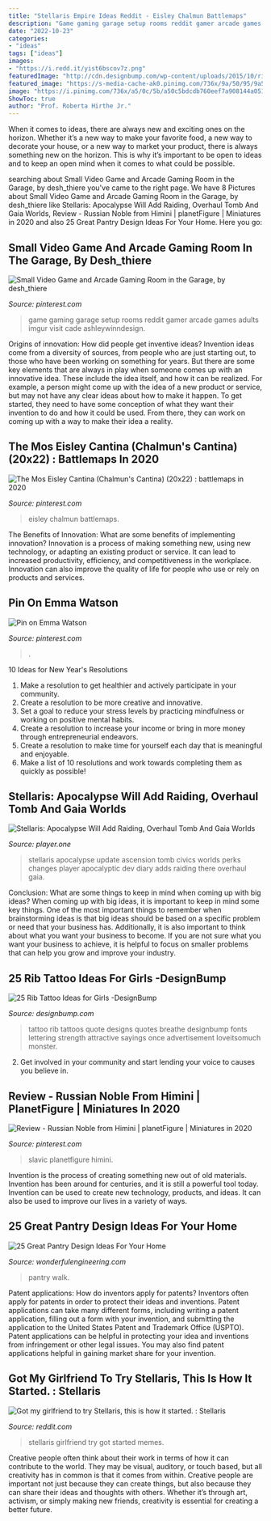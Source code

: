 ```yaml
---
title: "Stellaris Empire Ideas Reddit - Eisley Chalmun Battlemaps"
description: "Game gaming garage setup rooms reddit gamer arcade games adults imgur visit cade ashleywinndesign"
date: "2022-10-23"
categories:
- "ideas"
tags: ["ideas"]
images:
- "https://i.redd.it/yist6bscov7z.png"
featuredImage: "http://cdn.designbump.com/wp-content/uploads/2015/10/rib023.jpg"
featured_image: "https://s-media-cache-ak0.pinimg.com/736x/9a/50/95/9a5095fd4d0e48555a72fb55a5589499.jpg"
image: "https://i.pinimg.com/736x/a5/0c/5b/a50c5bdcdb760eef7a908144a0516c31.jpg"
ShowToc: true
author: "Prof. Roberta Hirthe Jr."
---
```



When it comes to ideas, there are always new and exciting ones on the horizon. Whether it’s a new way to make your favorite food, a new way to decorate your house, or a new way to market your product, there is always something new on the horizon. This is why it’s important to be open to ideas and to keep an open mind when it comes to what could be possible.

	

		
searching about Small Video Game and Arcade Gaming Room in the Garage, by desh_thiere you've came to the right page. We have 8 Pictures about Small Video Game and Arcade Gaming Room in the Garage, by desh_thiere like Stellaris: Apocalypse Will Add Raiding, Overhaul Tomb And Gaia Worlds, Review - Russian Noble from Himini | planetFigure | Miniatures in 2020 and also 25 Great Pantry Design Ideas For Your Home. Here you go:
		
    
## Small Video Game And Arcade Gaming Room In The Garage, By Desh_thiere

<img loading=lazy src="https://s-media-cache-ak0.pinimg.com/736x/9a/50/95/9a5095fd4d0e48555a72fb55a5589499.jpg" onerror="this.onerror=null;this.src='https://tse4.mm.bing.net/th?id=OIP.zfGqNfXWWVP1XH4bDcAUgwHaFi&amp;pid=15.1';" alt="Small Video Game and Arcade Gaming Room in the Garage, by desh_thiere">

_Source: pinterest.com_

>game gaming garage setup rooms reddit gamer arcade games adults imgur visit cade ashleywinndesign. 

	

Origins of innovation: How did people get inventive ideas?
Invention ideas come from a diversity of sources, from people who are just starting out, to those who have been working on something for years. But there are some key elements that are always in play when someone comes up with an innovative idea. These include the idea itself, and how it can be realized. For example, a person might come up with the idea of a new product or service, but may not have any clear ideas about how to make it happen. To get started, they need to have some conception of what they want their invention to do and how it could be used. From there, they can work on coming up with a way to make their idea a reality.

    
## The Mos Eisley Cantina (Chalmun&#039;s Cantina) (20x22) : Battlemaps In 2020

<img loading=lazy src="https://i.pinimg.com/736x/21/8a/5b/218a5b676aae41bf2418ff32563fbc89.jpg" onerror="this.onerror=null;this.src='https://tse2.mm.bing.net/th?id=OIP.BXK7VF_Lr9f1WeCK35PLXAHaGu&amp;pid=15.1';" alt="The Mos Eisley Cantina (Chalmun&#039;s Cantina) (20x22) : battlemaps in 2020">

_Source: pinterest.com_

>eisley chalmun battlemaps. 

	

The Benefits of Innovation: What are some benefits of implementing innovation?
Innovation is a process of making something new, using new technology, or adapting an existing product or service. It can lead to increased productivity, efficiency, and competitiveness in the workplace. Innovation can also improve the quality of life for people who use or rely on products and services.

    
## Pin On Emma Watson

<img loading=lazy src="https://i.pinimg.com/736x/a5/0c/5b/a50c5bdcdb760eef7a908144a0516c31.jpg" onerror="this.onerror=null;this.src='https://tse4.mm.bing.net/th?id=OIP.OuLq-4bXLDy8Lb1kbcbK1AHaIq&amp;pid=15.1';" alt="Pin on Emma Watson">

_Source: pinterest.com_

>. 

	

10 Ideas for New Year's Resolutions
1. Make a resolution to get healthier and actively participate in your community. 
2. Create a resolution to be more creative and innovative. 
3. Set a goal to reduce your stress levels by practicing mindfulness or working on positive mental habits. 
4. Create a resolution to increase your income or bring in more money through entrepreneurial endeavors. 
5. Create a resolution to make time for yourself each day that is meaningful and enjoyable. 
6. Make a list of 10 resolutions and work towards completing them as quickly as possible!

    
## Stellaris: Apocalypse Will Add Raiding, Overhaul Tomb And Gaia Worlds

<img loading=lazy src="https://cdn.player.one/sites/player.one/files/2018/02/01/stellarisapocalypsetombs.png" onerror="this.onerror=null;this.src='https://tse1.mm.bing.net/th?id=OIP.iB-otfcVIFNb6acE3txCMQHaFV&amp;pid=15.1';" alt="Stellaris: Apocalypse Will Add Raiding, Overhaul Tomb And Gaia Worlds">

_Source: player.one_

>stellaris apocalypse update ascension tomb civics worlds perks changes player apocalyptic dev diary adds raiding there overhaul gaia. 

	

Conclusion: What are some things to keep in mind when coming up with big ideas?
When coming up with big ideas, it is important to keep in mind some key things. One of the most important things to remember when brainstorming ideas is that big ideas should be based on a specific problem or need that your business has. Additionally, it is also important to think about what you want your business to become. If you are not sure what you want your business to achieve, it is helpful to focus on smaller problems that can help you grow and improve your industry.

    
## 25 Rib Tattoo Ideas For Girls -DesignBump

<img loading=lazy src="http://cdn.designbump.com/wp-content/uploads/2015/10/rib023.jpg" onerror="this.onerror=null;this.src='https://tse2.mm.bing.net/th?id=OIP.-Ge4szy-Tei8PaIXNAavRgHaNL&amp;pid=15.1';" alt="25 Rib Tattoo Ideas for Girls -DesignBump">

_Source: designbump.com_

>tattoo rib tattoos quote designs quotes breathe designbump fonts lettering strength attractive sayings once advertisement loveitsomuch monster. 

	

2. Get involved in your community and start lending your voice to causes you believe in.

    
## Review - Russian Noble From Himini | PlanetFigure | Miniatures In 2020

<img loading=lazy src="https://i.pinimg.com/originals/f5/cd/1d/f5cd1d05231d925670b5af313d34b236.png" onerror="this.onerror=null;this.src='https://tse2.mm.bing.net/th?id=OIP.KHLRL4V2SwPtk5RdQHGXwgHaLG&amp;pid=15.1';" alt="Review - Russian Noble from Himini | planetFigure | Miniatures in 2020">

_Source: pinterest.com_

>slavic planetfigure himini. 

	

Invention is the process of creating something new out of old materials. Invention has been around for centuries, and it is still a powerful tool today. Invention can be used to create new technology, products, and ideas. It can also be used to improve our lives in a variety of ways.

    
## 25 Great Pantry Design Ideas For Your Home

<img loading=lazy src="http://wonderfulengineering.com/wp-content/uploads/2014/09/25-walk-in-pantry-ideas-25.jpg" onerror="this.onerror=null;this.src='https://tse1.mm.bing.net/th?id=OIP.58oDD_so-hETKpnpgQ5vWQHaLJ&amp;pid=15.1';" alt="25 Great Pantry Design Ideas For Your Home">

_Source: wonderfulengineering.com_

>pantry walk. 

	

Patent applications: How do inventors apply for patents?
Inventors often apply for patents in order to protect their ideas and inventions. Patent applications can take many different forms, including writing a patent application, filling out a form with your invention, and submitting the application to the United States Patent and Trademark Office (USPTO). 
Patent applications can be helpful in protecting your idea and inventions from infringement or other legal issues. You may also find patent applications helpful in gaining market share for your invention.

    
## Got My Girlfriend To Try Stellaris, This Is How It Started. : Stellaris

<img loading=lazy src="https://i.redd.it/yist6bscov7z.png" onerror="this.onerror=null;this.src='https://tse2.mm.bing.net/th?id=OIP.OZCBjbqQcbvlCCmsPPEouwHaE_&amp;pid=15.1';" alt="Got my girlfriend to try Stellaris, this is how it started. : Stellaris">

_Source: reddit.com_

>stellaris girlfriend try got started memes. 

	

Creative people often think about their work in terms of how it can contribute to the world. They may be visual, auditory, or touch based, but all creativity has in common is that it comes from within. Creative people are important not just because they can create things, but also because they can share their ideas and thoughts with others. Whether it’s through art, activism, or simply making new friends, creativity is essential for creating a better future.

